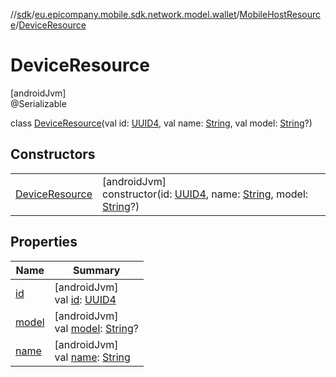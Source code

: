 //[sdk](../../../../index.md)/[eu.epicompany.mobile.sdk.network.model.wallet](../../index.md)/[MobileHostResource](../index.md)/[DeviceResource](index.md)

# DeviceResource

[androidJvm]\
@Serializable

class [DeviceResource](index.md)(val id: [UUID4](../../../eu.epicompany.mobile.android.datatypes/index.md#229649042%2FClasslikes%2F462465411), val name: [String](https://kotlinlang.org/api/latest/jvm/stdlib/kotlin/-string/index.html), val model: [String](https://kotlinlang.org/api/latest/jvm/stdlib/kotlin/-string/index.html)?)

## Constructors

| | |
|---|---|
| [DeviceResource](-device-resource.md) | [androidJvm]<br>constructor(id: [UUID4](../../../eu.epicompany.mobile.android.datatypes/index.md#229649042%2FClasslikes%2F462465411), name: [String](https://kotlinlang.org/api/latest/jvm/stdlib/kotlin/-string/index.html), model: [String](https://kotlinlang.org/api/latest/jvm/stdlib/kotlin/-string/index.html)?) |

## Properties

| Name | Summary |
|---|---|
| [id](id.md) | [androidJvm]<br>val [id](id.md): [UUID4](../../../eu.epicompany.mobile.android.datatypes/index.md#229649042%2FClasslikes%2F462465411) |
| [model](model.md) | [androidJvm]<br>val [model](model.md): [String](https://kotlinlang.org/api/latest/jvm/stdlib/kotlin/-string/index.html)? |
| [name](name.md) | [androidJvm]<br>val [name](name.md): [String](https://kotlinlang.org/api/latest/jvm/stdlib/kotlin/-string/index.html) |
